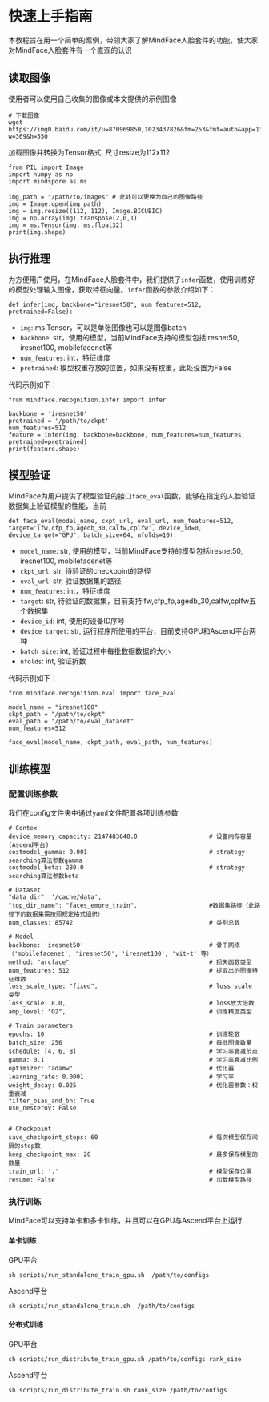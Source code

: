 # 快速上手指南

本教程旨在用一个简单的案例，带领大家了解MindFace人脸套件的功能，使大家对MindFace人脸套件有一个直观的认识

## 读取图像
使用者可以使用自己收集的图像或本文提供的示例图像
```
# 下载图像
wget https://img0.baidu.com/it/u=870969850,1023437826&fm=253&fmt=auto&app=138&f=JPEG?w=369&h=550
```
加载图像并转换为Tensor格式, 尺寸resize为112x112
```
from PIL import Image
import numpy as np
import mindspore as ms

img_path = "/path/to/images" # 此处可以更换为自己的图像路径
img = Image.open(img_path)
img = img.resize((112, 112), Image.BICUBIC)
img = np.array(img).transpose(2,0,1)
img = ms.Tensor(img, ms.float32)
print(img.shape)
```

## 执行推理

为方便用户使用，在MindFace人脸套件中，我们提供了`infer`函数，使用训练好的模型处理输入图像，获取特征向量。`infer`函数的参数介绍如下：

`def infer(img, backbone="iresnet50", num_features=512, pretrained=False):`
* `img`: ms.Tensor，可以是单张图像也可以是图像batch
* `backbone`: str，使用的模型，当前MindFace支持的模型包括iresnet50, iresnet100, mobilefacenet等
* `num_features`: int，特征维度
* `pretrained`: 模型权重存放的位置，如果没有权重，此处设置为False

代码示例如下：

```
from mindface.recognition.infer import infer

backbone = 'iresnet50'
pretrained = '/path/to/ckpt'
num_features=512
feature = infer(img, backbone=backbone, num_features=num_features, pretrained=pretrained)
print(feature.shape)
```

## 模型验证
MindFace为用户提供了模型验证的接口`face_eval`函数，能够在指定的人脸验证数据集上验证模型的性能，当前

`def face_eval(model_name, ckpt_url, eval_url, num_features=512, target='lfw,cfp_fp,agedb_30,calfw,cplfw', device_id=0, device_target="GPU", batch_size=64, nfolds=10):`
* `model_name`: str, 使用的模型，当前MindFace支持的模型包括iresnet50, iresnet100, mobilefacenet等
* `ckpt_url`: str, 待验证的checkpoint的路径
* `eval_url`: str, 验证数据集的路径
* `num_features`: int，特征维度
* `target`: str, 待验证的数据集，目前支持lfw,cfp_fp,agedb_30,calfw,cplfw五个数据集
* `device_id`: int, 使用的设备ID序号
* `device_target`: str, 运行程序所使用的平台，目前支持GPU和Ascend平台两种
* `batch_size`: int, 验证过程中每批数据数据的大小
* `nfolds`: int, 验证折数

代码示例如下：

```
from mindface.recognition.eval import face_eval

model_name = "iresnet100"
ckpt_path = "/path/to/ckpt"
eval_path = "/path/to/eval_dataset"
num_features=512

face_eval(model_name, ckpt_path, eval_path, num_features)
```

## 训练模型

### 配置训练参数
我们在config文件夹中通过yaml文件配置各项训练参数
```
# Contex
device_memory_capacity: 2147483648.0                    # 设备内存容量(Ascend平台) 
costmodel_gamma: 0.001                                  # strategy-searching算法参数gamma
costmodel_beta: 280.0                                   # strategy-searching算法参数beta

# Dataset
"data_dir": '/cache/data',
"top_dir_name": "faces_emore_train",                    #数据集路径（此路径下的数据集需按照规定格式组织）
num_classes: 85742                                      # 类别总数

# Model
backbone: 'iresnet50'                                   # 骨干网络 （'mobilefacenet', 'iresnet50', 'iresnet100', 'vit-t' 等）
method: "arcface"                                       # 损失函数类型
num_features: 512                                       # 提取出的图像特征维数
loss_scale_type: "fixed",                               # loss scale 类型
loss_scale: 8.0,                                        # loss放大倍数
amp_level: "O2",                                        # 训练精度类型

# Train parameters
epochs: 10                                              # 训练轮数
batch_size: 256                                         # 每批图像数量
schedule: [4, 6, 8]                                     # 学习率衰减节点
gamma: 0.1                                              # 学习率衰减比例
optimizer: "adamw"                                      # 优化器
learning_rate: 0.0001                                   # 学习率
weight_decay: 0.025                                     # 优化器参数：权重衰减
filter_bias_and_bn: True
use_nesterov: False


# Checkpoint
save_checkpoint_steps: 60                               # 每次模型保存间隔的step数
keep_checkpoint_max: 20                                 # 最多保存模型的数量
train_url: '.'                                          # 模型保存位置
resume: False                                           # 加载模型路径
```

### 执行训练

MindFace可以支持单卡和多卡训练，并且可以在GPU与Ascend平台上运行

#### 单卡训练

GPU平台
```
sh scripts/run_standalone_train_gpu.sh  /path/to/configs
```
Ascend平台
```
sh scripts/run_standalone_train.sh  /path/to/configs
```

#### 分布式训练

GPU平台
```
sh scripts/run_distribute_train_gpu.sh /path/to/configs rank_size
```
Ascend平台
```
sh scripts/run_distribute_train.sh rank_size /path/to/configs
```